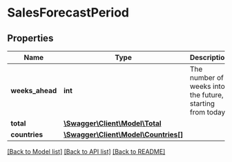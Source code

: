 # SalesForecastPeriod

## Properties
Name | Type | Description | Notes
------------ | ------------- | ------------- | -------------
**weeks_ahead** | **int** | The number of weeks into the future, starting from today. | 
**total** | [**\Swagger\Client\Model\Total**](Total.md) |  | 
**countries** | [**\Swagger\Client\Model\Countries[]**](Countries.md) |  | 

[[Back to Model list]](../README.md#documentation-for-models) [[Back to API list]](../README.md#documentation-for-api-endpoints) [[Back to README]](../README.md)


